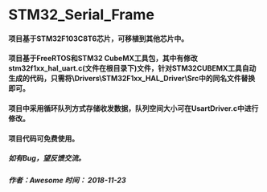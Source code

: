# STM32_Serial_Frame

#### 项目基于STM32F103C8T6芯片，可移植到其他芯片中。

#### 项目基于FreeRTOS和STM32 CubeMX工具包，其中有修改stm32f1xx_hal_uart.c(文件在根目录下)文件，针对STM32CUBEMX工具自动生成的代码，只需将\Drivers\STM32F1xx_HAL_Driver\Src中的同名文件替换即可。

#### 项目中采用循环队列方式存储收发数据，队列空间大小可在UsartDriver.c中进行修改。

#### 项目代码可免费使用。

##### 如有Bug，望反馈交流。

#####  作者：Awesome       时间： 2018-11-23
